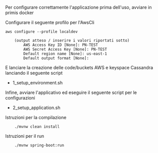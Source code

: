 Per configurare correttamente l'applicazione prima dell'uso, avviare in primis docker 

Configurare il seguente profilo per l'AwsCli

	aws configure --profile localdev

		(output atteso / inserire i valori riportati sotto)
			AWS Access Key ID [None]: PN-TEST
			AWS Secret Access Key [None]: PN-TEST
			Default region name [None]: us-east-1
			Default output format [None]:

E lanciare la creazione delle code/buckets AWS e keyspace Cassandra lanciando il seguente script

 - 1_setup_environment.sh

Infine, avviare l'applicativo ed eseguire il seguente script per le configurazioni

 - 2_setup_application.sh


Istruzioni per la compilazione
```
    ./mvnw clean install
```
Istruzioni per il run
```
    ./mvnw spring-boot:run
